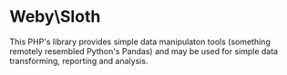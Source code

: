 # Weby\Sloth

This PHP's library provides simple data manipulaton tools (something remotely resembled
Python's Pandas) and may be used for simple data transforming, reporting and analysis.
